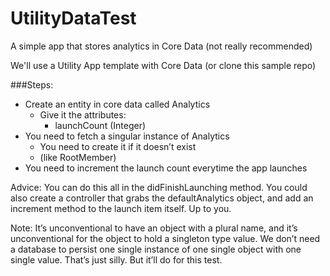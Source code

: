 UtilityDataTest
===============

A simple app that stores analytics in Core Data (not really recommended)

We'll use a Utility App template with Core Data (or clone this sample repo)

###Steps: 
- Create an entity in core data called Analytics
  - Give it the attributes:
    - launchCount (Integer)
- You need to fetch a singular instance of Analytics
  - You need to create it if it doesn’t exist
  - (like RootMember)
- You need to increment the launch count everytime the app launches

Advice: You can do this all in the didFinishLaunching method. You could also create a controller that grabs the defaultAnalytics object, and add an increment method to the launch item itself. Up to you.

Note: It’s unconventional to have an object with a plural name, and it’s unconventional for the object to hold a singleton type value. We don’t need a database to persist one single instance of one single object with one single value. That’s just silly. But it’ll do for this test.
